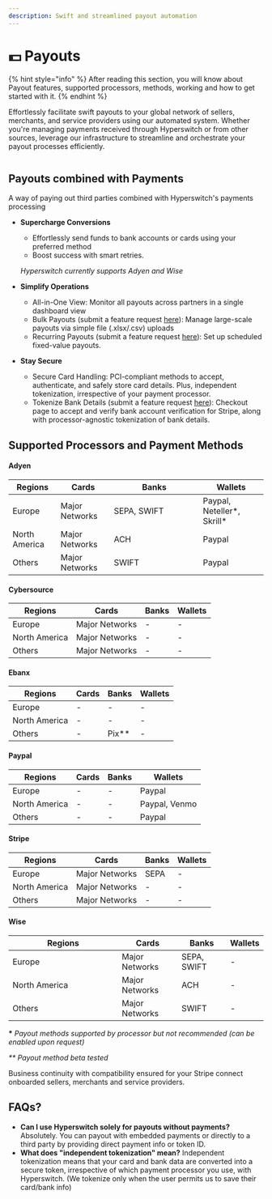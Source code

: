 ```yaml
---
description: Swift and streamlined payout automation
---
```


# 💵 Payouts

{% hint style="info" %}
After reading this section, you will know about Payout features, supported processors, methods, working and how to get started with it.
{% endhint %}

Effortlessly facilitate swift payouts to your global network of sellers, merchants, and service providers using our automated system. Whether you're managing payments received through Hyperswitch or from other sources, leverage our infrastructure to streamline and orchestrate your payout processes efficiently.

<figure><img src="../../../.gitbook/assets/payouts.png" alt=""><figcaption></figcaption></figure>

## Payouts combined with Payments

A way of paying out third parties combined with Hyperswitch's payments processing

*   **Supercharge Conversions**

    * Effortlessly send funds to bank accounts or cards using your preferred method
    * Boost success with smart retries.

    _Hyperswitch currently supports Adyen and Wise_
* **Simplify Operations**
  * All-in-One View: Monitor all payouts across partners in a single dashboard view
  * Bulk Payouts (submit a feature request [here](https://github.com/juspay/hyperswitch/discussions/new?category=ideas-feature-requests)): Manage large-scale payouts via simple file (.xlsx/.csv) uploads
  * Recurring Payouts (submit a feature request [here](https://github.com/juspay/hyperswitch/discussions/new?category=ideas-feature-requests)): Set up scheduled fixed-value payouts.
* **Stay Secure**
  * Secure Card Handling: PCI-compliant methods to accept, authenticate, and safely store card details. Plus, independent tokenization, irrespective of your payment processor.
  * Tokenize Bank Details (submit a feature request [here](https://github.com/juspay/hyperswitch/discussions/new?category=ideas-feature-requests)): Checkout page to accept and verify bank account verification for Stripe, along with processor-agnostic tokenization of bank details.

## Supported Processors and Payment Methods

#### Adyen

<table><thead><tr><th>Regions</th><th>Cards</th><th width="160">Banks</th><th>Wallets</th></tr></thead><tbody><tr><td>Europe</td><td>Major Networks </td><td>SEPA, SWIFT</td><td>Paypal, Neteller*, Skrill*</td></tr><tr><td>North America</td><td>Major Networks</td><td>ACH</td><td>Paypal</td></tr><tr><td>Others</td><td>Major Networks</td><td>SWIFT</td><td>Paypal</td></tr></tbody></table>

#### Cybersource

| Regions       | Cards           | Banks | Wallets |
| ------------- | --------------- | ----- | ------- |
| Europe        | Major Networks  | -     | -       |
| North America | Major Networks  | -     | -       |
| Others        | Major Networks  | -     | -       |

#### Ebanx

| Regions       | Cards | Banks   | Wallets |
| ------------- | ----- | ------- | ------- |
| Europe        | -     | -       | -       |
| North America | -     | -       | -       |
| Others        | -     | Pix\*\* | -       |

#### Paypal

| Regions       | Cards | Banks | Wallets       |
| ------------- | ----- | ----- | ------------- |
| Europe        | -     | -     | Paypal        |
| North America | -     | -     | Paypal, Venmo |
| Others        | -     | -     | Paypal        |

#### Stripe

| Regions       | Cards           | Banks | Wallets |
| ------------- | --------------- | ----- | ------- |
| Europe        | Major Networks  | SEPA  | -       |
| North America | Major Networks  | -     | -       |
| Others        | Major Networks  | -     | -       |

#### Wise

<table><thead><tr><th width="200">Regions</th><th>Cards</th><th>Banks</th><th>Wallets</th></tr></thead><tbody><tr><td>Europe</td><td>Major Networks</td><td>SEPA, SWIFT</td><td>-</td></tr><tr><td>North America</td><td>Major Networks</td><td>ACH</td><td>-</td></tr><tr><td>Others</td><td>Major Networks</td><td>SWIFT</td><td>-</td></tr></tbody></table>





**\*** _Payout methods supported by processor but not recommended (can be enabled upon request)_

_\*\* Payout method beta tested_

Business continuity with compatibility ensured for your Stripe connect onboarded sellers, merchants and service providers.

## FAQs?

* **Can I use Hyperswitch solely for payouts without payments?** Absolutely. You can payout with embedded payments or directly to a third party by providing direct payment info or token ID.
* **What does "independent tokenization" mean?** Independent tokenization means that your card and bank data are converted into a secure token, irrespective of which payment processor you use, with Hyperswitch. (We tokenize only when the user permits us to save their card/bank info)

